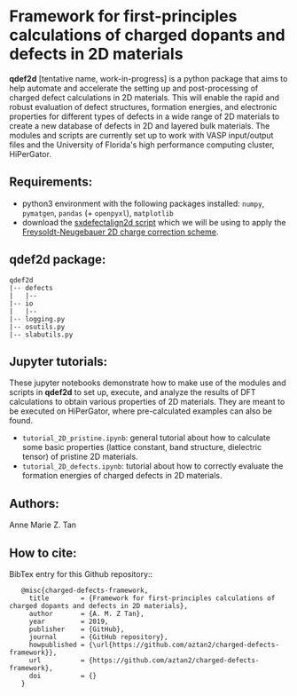 # Framework for first-principles calculations of charged dopants and defects in 2D materials

**qdef2d** [tentative name, work-in-progress] is a python package that aims to help automate and accelerate the setting up and post-processing of charged defect calculations in 2D materials. This will enable the rapid and robust evaluation of defect structures, formation energies, and electronic properties for different types of defects in a wide range of 2D materials to create a new database of defects in 2D and layered bulk materials. The modules and scripts are currently set up to work with VASP input/output files and the University of Florida's high performance computing cluster, HiPerGator. 


## Requirements:
* python3 environment with the following packages installed: `numpy`, `pymatgen`, `pandas` (+ `openpyxl`), `matplotlib` 
* download the [sxdefectalign2d script](https://sxrepo.mpie.de/projects/sphinx-add-ons/files) which we will be using to apply the [Freysoldt-Neugebauer 2D charge correction scheme](https://doi.org/10.1103/PhysRevB.97.205425).


## qdef2d package:

```
qdef2d
|-- defects
|   |--
|-- io
|   |--
|-- logging.py
|-- osutils.py
|-- slabutils.py
```

## Jupyter tutorials:

These jupyter notebooks demonstrate how to make use of the modules and scripts in **qdef2d** to set up, execute, and analyze the results of DFT calculations to obtain various properties of 2D materials. They are meant to be executed on HiPerGator, where pre-calculated examples can also be found. 

* `tutorial_2D_pristine.ipynb`: general tutorial about how to calculate some basic properties (lattice constant, band structure, dielectric tensor) of pristine 2D materials.
* `tutorial_2D_defects.ipynb`: tutorial about how to correctly evaluate the formation energies of charged defects in 2D materials.


## Authors:
Anne Marie Z. Tan


## How to cite:
BibTex entry for this Github repository::

```
   @misc{charged-defects-framework,
     title        = {Framework for first-principles calculations of charged dopants and defects in 2D materials},
     author       = {A. M. Z Tan},
     year         = 2019,
     publisher    = {GitHub},
     journal      = {GitHub repository},
     howpublished = {\url{https://github.com/aztan2/charged-defects-framework}},
     url          = {https://github.com/aztan2/charged-defects-framework},
     doi          = {}
   }
```


